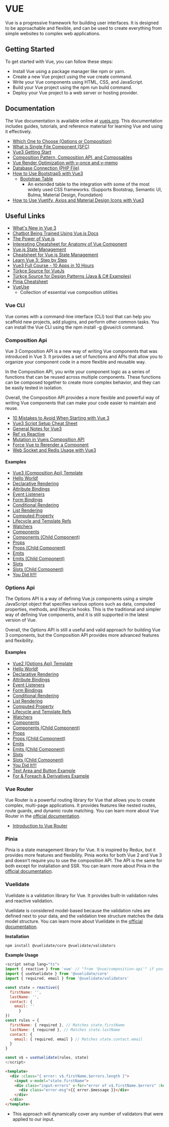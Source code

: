 # VUE

Vue is a progressive framework for building user interfaces. It is designed to be approachable and flexible, and can be used to create everything from simple websites to complex web applications.

## Getting Started

To get started with Vue, you can follow these steps:

- Install Vue using a package manager like npm or yarn.
- Create a new Vue project using the vue create command.
- Write your Vue components using HTML, CSS, and JavaScript.
- Build your Vue project using the npm run build command.
- Deploy your Vue project to a web server or hosting provider.

## Documentation

The Vue documentation is available online at [vuejs.org](vuejs.org). This documentation includes guides, tutorials, and reference material for learning Vue and using it effectively.

- [Which One to Choose (Options or Composition)](./options.or.composition.md)
- [What is Single File Component (SFC)](./single.file.components.md)
- [Vue3 Getting Start](./vue3.md)
- [Composition Pattern, Composition API, and Composables](./composition.pattern.&.composition.api.&.composables.md)
- [Vue Render Optimization with v-once and v-memo](./v-once.v-memo.md)
- [Database Connection (PHP File)](./db.connection.php)
- [How to Use Bootstrap5 with Vue3](./using.bootstrap5.with.vue3.md)
  - [Bootstrap Table](https://bootstrap-table.com/)
    - An extended table to the integration with some of the most widely used CSS frameworks. (Supports Bootstrap, Semantic UI, Bulma, Material Design, Foundation)
- [How to Use Vuetify, Axios and Material Design Icons with Vue3](./using.vuetify.axios.and.mdi.with.vue3.md)

## Useful Links

- [What's New in Vue 3](https://laracasts.com/series/whats-new-in-vue-3)
- [Chatbot Being Trained Using Vue.js Docs](https://chatthing.ai/bots/a2625c1a-8012-42dc-b87d-10e3f0196306)
- [The Power of Vue.js](https://www.addwebsolution.com/blog/vuejs-frontend-development)
- [Interesting Cheatsheet for Anatomy of Vue Component](https://miro.medium.com/v2/resize:fit:1200/1*C4A0g1KYpa_olbSJcxAEBA.png)
- [Vue.js State Management](https://icarusgk.hashnode.dev/state-management-in-vue-3)
- [Cheatsheet for Vue.js State Management](https://pbs.twimg.com/media/F0e5OsoWAAEMqnm?format=jpg&name=medium)
- [Learn Vue 3: Step by Step](https://laracasts.com/series/learn-vue-3-step-by-step)
- [Vue3 Full Course - 10 Apps in 10 Hours](https://morioh.com/p/e60283635986?f=5c21fb01c16e2556b555ab32)
- [Türkçe Source for VueJs](https://medium.com/kocsistem/vue-js-t%C3%BCrk%C3%A7e-kaynak-cbb1d0d73490)
- [Türkçe Source for Design Patterns (Java & C# Examples)](https://github.com/yusufyilmazfr/tasarim-desenleri-turkce-kaynak)
- [Pinia Cheatsheet](https://pbs.twimg.com/media/FrgsHvqWcAEN9Ka?format=jpg&name=900x900)
- [VueUse](https://vueuse.org/)
  - Collection of essential vue composition utilities

### Vue CLI

Vue comes with a command-line interface (CLI) tool that can help you scaffold new projects, add plugins, and perform other common tasks. You can install the Vue CLI using the npm install -g @vue/cli command.

### Composition Api

Vue 3 Composition API is a new way of writing Vue components that was introduced in Vue 3. It provides a set of functions and APIs that allow you to organize your component code in a more flexible and reusable way.

In the Composition API, you write your component logic as a series of functions that can be reused across multiple components. These functions can be composed together to create more complex behavior, and they can be easily tested in isolation.

Overall, the Composition API provides a more flexible and powerful way of writing Vue components that can make your code easier to maintain and reuse.

- [10 Mistakes to Avoid When Starting with Vue 3](./composition.api/common.mistakes.md)
- [Vue3 Script Setup Cheat Sheet](./composition.api/vue3.script.setup.cheat.sheet.md)
- [General Notes for Vue3](./composition.api/vue3.general.notes.md)
- [Ref vs Reactive](./composition.api/ref.vs.reactive.md)
- [Mutation in Vuejs Composition API](./composition.api/mutation.md)
- [Force Vue to Rerender a Component](./composition.api/force.vue.to.rerender.component.md)
- [Web Socket and Redis Usage with Vue3](./composition.api/web.socket.and.redis.usage.md)

#### Examples

- [Vue3 (Composition Api) Template](./composition.api/examples/00.vue3.template.vue)
- [Hello World!](./composition.api/examples/01.hello.world.vue)
- [Declarative Rendering](./composition.api/examples/02.declarative.rendering.vue)
- [Attribute Bindings](./composition.api/examples/03.attribute.bindings.vue)
- [Event Listeners](./composition.api/examples/04.event.listeners.vue)
- [Form Bindings](./composition.api/examples/05.form.bindings.vue)
- [Conditional Rendering](./composition.api/examples/06.conditional.rendering.vue)
- [List Rendering](./composition.api/examples/07.list.rendering.vue)
- [Computed Property](./composition.api/examples/08.computed.property.vue)
- [Lifecycle and Template Refs](./composition.api/examples/09.lifecycle.and.template.refs.vue)
- [Watchers](./composition.api/examples/10.watchers.vue)
- [Components](./composition.api/examples/11.components.vue)
- [Components (Child Component)](./composition.api/examples/11.child.comp.vue)
- [Props](./composition.api/examples/12.props.vue)
- [Props (Child Component)](./composition.api/examples/12.child.comp.vue)
- [Emits](./composition.api/examples/13.emits.vue)
- [Emits (Child Component)](./composition.api/examples/13.child.comp.vue)
- [Slots](./composition.api/examples/14.slots.vue)
- [Slots (Child Component)](./composition.api/examples/14.child.comp.vue)
- [You Did It!!!](./composition.api/examples/15.you.did.it.vue)

### Options Api

The Options API is a way of defining Vue.js components using a simple JavaScript object that specifies various options such as data, computed properties, methods, and lifecycle hooks. This is the traditional and simpler way of defining Vue components, and it is still supported in the latest version of Vue.

Overall, the Options API is still a useful and valid approach for building Vue 3 components, but the Composition API provides more advanced features and flexibility.

#### Examples

- [Vue2 (Options Api) Template](./options.api/examples/00.vue2.template.vue)
- [Hello World!](./options.api/examples/01.hello.world.vue)
- [Declarative Rendering](./options.api/examples/02.declarative.rendering.vue)
- [Attribute Bindings](./options.api/examples/03.attribute.bindings.vue)
- [Event Listeners](./options.api/examples/04.event.listeners.vue)
- [Form Bindings](./options.api/examples/05.form.bindings.vue)
- [Conditional Rendering](./options.api/examples/06.conditional.rendering.vue)
- [List Rendering](./options.api/examples/07.list.rendering.vue)
- [Computed Property](./options.api/examples/08.computed.property.vue)
- [Lifecycle and Template Refs](./options.api/examples/09.lifecycle.and.template.refs.vue)
- [Watchers](./options.api/examples/10.watchers.vue)
- [Components](./options.api/examples/11.components.vue)
- [Components (Child Component)](./options.api/examples/11.child.comp.vue)
- [Props](./options.api/examples/12.props.vue)
- [Props (Child Component)](./options.api/examples/12.child.comp.vue)
- [Emits](./options.api/examples/13.emits.vue)
- [Emits (Child Component)](./options.api/examples/13.child.comp.vue)
- [Slots](./options.api/examples/14.slots.vue)
- [Slots (Child Component)](./options.api/examples/14.child.comp.vue)
- [You Did It!!!](./options.api/examples/15.you.did.it.vue)
- [Text Area and Button Example](./options.api/examples/16.text.area.and.button.example.vue)
- [For & Foreach & Derivatives Example](./options.api/examples/17.for.foreach.derivatives.vue)

### Vue Router

Vue Router is a powerful routing library for Vue that allows you to create complex, multi-page applications. It provides features like nested routes, route guards, and dynamic route matching. You can learn more about Vue Router in the [official documentation](https://router.vuejs.org/).

- [Introduction to Vue Router](./router/what.is.vue.router.md)

### Pinia

Pinia is a state management library for Vue. It is inspired by Redux, but it provides more features and flexibility. Pinia works for both Vue 2 and Vue 3 and doesn't require you to use the composition API. The API is the same for both except for installation and SSR. You can learn more about Pinia in the [official documentation](https://pinia.vuejs.org/).

### Vuelidate

Vuelidate is a validation library for Vue. It provides built-in validation rules and reactive validation. 

Vuelidate is considered model-based because the validation rules are defined next to your data, and the validation tree structure matches the data model structure. You can learn more about Vuelidate in the [official documentation](https://vuelidate.js.org/).

**Installation**
```bash
npm install @vuelidate/core @vuelidate/validators
```

**Example Usage**
```js
<script setup lang="ts">
import { reactive } from 'vue' // "from '@vue/composition-api'" if you are using Vue <2.7
import { useVuelidate } from '@vuelidate/core'
import { required, email } from '@vuelidate/validators'

const state = reactive({
  firstName: '',
  lastName: '',
  contact: {
    email: ''
      }
})
const rules = {
  firstName: { required }, // Matches state.firstName
  lastName: { required }, // Matches state.lastName
  contact: {
    email: { required, email } // Matches state.contact.email
  }
}

const v$ = useVuelidate(rules, state)
</script>
```

```html
<template>
  <div :class="{ error: v$.firstName.$errors.length }">
    <input v-model="state.firstName">
    <div class="input-errors" v-for="error of v$.firstName.$errors" :key="error.$uid">
      <div class="error-msg">{{ error.$message }}</div>
    </div>
  </div>
</template>
```

- This approach will dynamically cover any number of validators that were applied to our input.